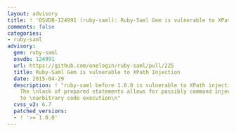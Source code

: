 ```yaml
---
layout: advisory
title: ! 'OSVDB-124991 (ruby-saml): Ruby-Saml Gem is vulnerable to XPath Injection'
comments: false
categories:
- ruby-saml
advisory:
  gem: ruby-saml
  osvdb: 124991
  url: https://github.com/onelogin/ruby-saml/pull/225
  title: Ruby-Saml Gem is vulnerable to XPath Injection
  date: 2015-04-29
  description: ! "ruby-saml before 1.0.0 is vulnerable to XPath injection on xml_security.rb.
    The \nlack of prepared statements allows for possibly command injection, leading
    to \narbitrary code execution\n"
  cvss_v2: 6.7
  patched_versions:
  - ! '>= 1.0.0'
---
```

